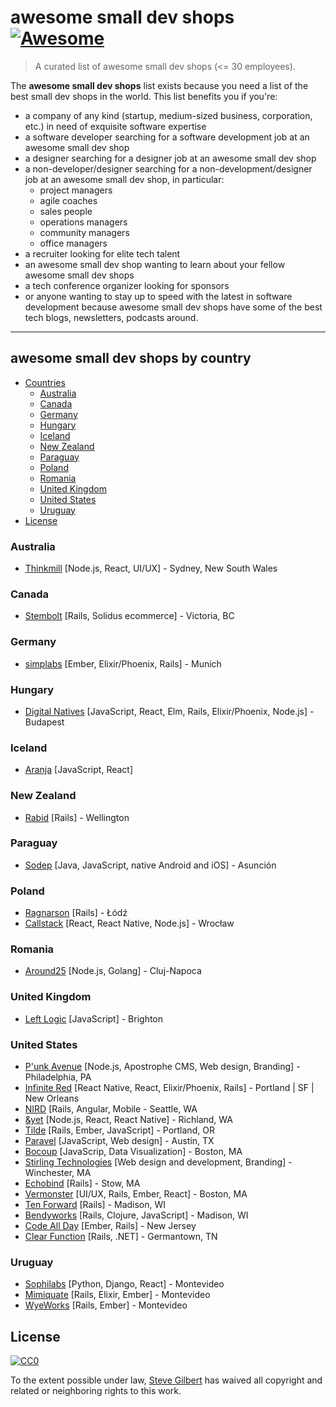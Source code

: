# awesome small dev shops [![Awesome](https://cdn.rawgit.com/sindresorhus/awesome/d7305f38d29fed78fa85652e3a63e154dd8e8829/media/badge.svg)](https://github.com/sindresorhus/awesome)

> A curated list of awesome small dev shops (<= 30 employees). 

The **awesome small dev shops** list exists because you need a list of the best small dev shops in the world. This list benefits you if you're:

* a company of any kind (startup, medium-sized business, corporation, etc.) in need of exquisite software expertise
* a software developer searching for a software development job at an awesome small dev shop
* a designer searching for a designer job at an awesome small dev shop
* a non-developer/designer searching for a non-development/designer job at an awesome small dev shop, in particular:
    * project managers
    * agile coaches
    * sales people
    * operations managers
    * community managers
    * office managers
* a recruiter looking for elite tech talent 
* an awesome small dev shop wanting to learn about your fellow awesome small dev shops
* a tech conference organizer looking for sponsors
* or anyone wanting to stay up to speed with the latest in software development because awesome small dev shops have some of the best tech blogs, newsletters, podcasts around. 

---
## awesome small dev shops by country
<!-- START doctoc generated TOC please keep comment here to allow auto update -->
<!-- DON'T EDIT THIS SECTION, INSTEAD RE-RUN doctoc TO UPDATE -->


- [Countries](#countries)
  - [Australia](#australia)
  - [Canada](#canada)
  - [Germany](#germany)
  - [Hungary](#hungary)
  - [Iceland](#iceland)
  - [New Zealand](#new-zealand)
  - [Paraguay](#paraguay)
  - [Poland](#poland)
  - [Romania](#romania)
  - [United Kingdom](#united-kingdom)
  - [United States](#united-states)
  - [Uruguay](#uruguay)
- [License](#license)

<!-- END doctoc generated TOC please keep comment here to allow auto update -->

### Australia
* [Thinkmill](https://www.thinkmill.com.au/) [Node.js, React, UI/UX] - Sydney, New South Wales

### Canada
* [Stembolt](https://stembolt.com/) [Rails, Solidus ecommerce] - Victoria, BC

### Germany
* [simplabs](https://simplabs.com/) [Ember, Elixir/Phoenix, Rails] - Munich

### Hungary
* [Digital Natives](https://www.digitalnatives.hu/) [JavaScript, React, Elm, Rails, Elixir/Phoenix, Node.js] - Budapest

### Iceland
* [Aranja](https://aranja.com/) [JavaScript, React]

### New Zealand
* [Rabid](https://www.rabid.co.nz/about-us/) [Rails] - Wellington

### Paraguay
* [Sodep](http://www.sodep.com.py/en/index.html) [Java, JavaScript, native Android and iOS] - Asunción

### Poland
* [Ragnarson](https://ragnarson.com/) [Rails] - Łódź 
* [Callstack](https://callstack.io/) [React, React Native, Node.js] - Wrocław

### Romania
* [Around25](https://around25.com/) [Node.js, Golang] - Cluj-Napoca

### United Kingdom 
* [Left Logic](http://leftlogic.com/) [JavaScript] - Brighton

### United States
* [P'unk Avenue](https://punkave.com/) [Node.js, Apostrophe CMS, Web design, Branding] - Philadelphia, PA
* [Infinite Red](https://infinite.red/) [React Native, React, Elixir/Phoenix, Rails] - Portland | SF | New Orleans
* [NIRD](https://nird.us/) [Rails, Angular, Mobile - Seattle, WA
* [&yet](https://andyet.com/) [Node.js, React, React Native] - Richland, WA
* [Tilde](http://www.tilde.io/) [Rails, Ember, JavaScript] - Portland, OR
* [Paravel](http://paravelinc.com/) [JavaScript, Web design] - Austin, TX
* [Bocoup](bocoup.com) [JavaScrip, Data Visualization] - Boston, MA
* [Stirling Technologies](https://stboston.com/) [Web design and development, Branding] - Winchester, MA
* [Echobind](https://echobind.com/) [Rails] - Stow, MA
* [Vermonster](http://www.vermonster.com/) [UI/UX, Rails, Ember, React] - Boston, MA
* [Ten Forward](https://tenforward.consulting/) [Rails] - Madison, WI
* [Bendyworks](http://bendyworks.com/) [Rails, Clojure, JavaScript] - Madison, WI 
* [Code All Day](http://codeallday.com/) [Ember, Rails] - New Jersey
* [Clear Function](http://clearfunction.com/) [Rails, .NET] - Germantown, TN

### Uruguay
* [Sophilabs](https://sophilabs.co/) [Python, Django, React] - Montevideo
* [Mimiquate](http://www.mimiquate.com/) [Rails, Elixir, Ember] - Montevideo
* [WyeWorks](https://wyeworks.com/) [Rails, Ember] - Montevideo

## License

[![CC0](http://mirrors.creativecommons.org/presskit/buttons/88x31/svg/cc-zero.svg)](https://creativecommons.org/publicdomain/zero/1.0/)

To the extent possible under law, [Steve Gilbert](https://gilbertindex.com/) has waived all copyright and related or neighboring rights to this work.